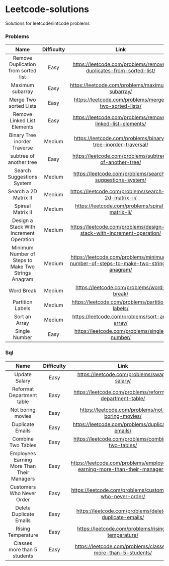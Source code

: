 # Leetcode-solutions
Solutions for leetcode/lintcode problems
### Problems

| Name | Difficulty | Link | 
| :--: | :--: |:--: |
| Remove Duplication from sorted list | Easy  |https://leetcode.com/problems/remove-duplicates-from-sorted-list/| 
| Maximum subarray | Easy  |https://leetcode.com/problems/maximum-subarray/|
| Merge Two sorted Lists | Easy  |https://leetcode.com/problems/merge-two-sorted-lists/|
| Remove Linked List Elements | Easy  |https://leetcode.com/problems/remove-linked-list-elements/|
| Binary Tree inorder Traverse  | Medium  |https://leetcode.com/problems/binary-tree-inorder-traversal/|
| subtree of another tree  | Easy  |https://leetcode.com/problems/subtree-of-another-tree/|
| Search Suggestions System  | Medium  |https://leetcode.com/problems/search-suggestions-system/|
|  Search a 2D Matrix II  | Medium  |https://leetcode.com/problems/search-a-2d-matrix-ii/|
|  Spireal Matrix II  | Medium  |https://leetcode.com/problems/spiral-matrix-ii/|
|   Design a Stack With Increment Operation| Medium  |https://leetcode.com/problems/design-a-stack-with-increment-operation/|
|Minimum Number of Steps to Make Two Strings Anagram| Medium  |https://leetcode.com/problems/minimum-number-of-steps-to-make-two-strings-anagram/|
|  Word Break  | Medium  |https://leetcode.com/problems/word-break/|
|  Partition Labels  | Medium  |https://leetcode.com/problems/partition-labels/|
|  Sort an Array  | Medium  |https://leetcode.com/problems/sort-an-array/|
|  Single Number  | Easy  |https://leetcode.com/problems/single-number/|


### Sql
| Name | Difficulty | Link | 
| :--: | :--: |:--: |
|  Update Salary  | Easy  |https://leetcode.com/problems/swap-salary/|
|  Reformat Department table  | Easy  |https://leetcode.com/problems/reformat-department-table/|
|  Not boring movies  | Easy  |https://leetcode.com/problems/not-boring-movies/|
|  Duplicate Emails | Easy  |https://leetcode.com/problems/duplicate-emails/|
|Combine Two Tables | Easy  |https://leetcode.com/problems/combine-two-tables/|
|Employees Earning More Than Their Managers | Easy  |https://leetcode.com/problems/employees-earning-more-than-their-managers/|
|Customers Who Never Order | Easy  |https://leetcode.com/problems/customers-who-never-order/|
|Delete Duplicate Emails | Easy  |https://leetcode.com/problems/delete-duplicate-emails/|
|Rising Temperature | Easy  |https://leetcode.com/problems/rising-temperature/|
|Classes more than 5 students | Easy  |https://leetcode.com/problems/classes-more-than-5-students/|
